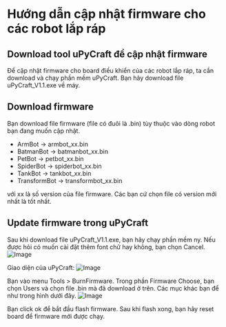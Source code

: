 # Hướng dẫn cập nhật firmware cho các robot lắp ráp
## Download tool uPyCraft để cập nhật firmware
Để cập nhật firmware cho board điều khiển của các robot lắp ráp, ta cần download và chạy phần mềm uPyCraft.
Bạn hãy download file uPyCraft_V1.1.exe về máy.

## Download firmware
Bạn download file firmware (file có đuôi là .bin) tùy thuộc vào dòng robot bạn đang muốn cập nhật.
- ArmBot -> armbot_xx.bin
- BatmanBot -> batmanbot_xx.bin
- PetBot -> petbot_xx.bin
- SpiderBot -> spiderbot_xx.bin
- TankBot -> tankbot_xx.bin
- TransformBot -> transformbot_xx.bin

với xx là số version của file firmware. Các bạn cứ chọn file có version mới nhất là tốt nhất.

## Update firmware trong uPyCraft
Sau khi download file uPyCraft_V1.1.exe, bạn hãy chạy phần mềm ny. Nếu được hỏi có muốn cài đặt thêm font chữ hay không, bạn chọn Cancel.
![Image](../blob/main/images/upycraft_install_font.png?raw=true)

Giao diện của uPyCraft:
![Image](../blob/main/images/upycraft.png?raw=true)

Bạn vào menu Tools > BurnFirmware. Trong phần Firmware Choose, bạn chọn Users và chọn file .bin mà đã download ở trên. Các mục khác bạn để như trong hình dưới đây.
![Image](../blob/main/images/upycraft_burn_firmware.png?raw=true)

Bạn click ok để bắt đầu flash firmware. Sau khi flash xong, bạn hãy reset board để firmware mới được chạy.
